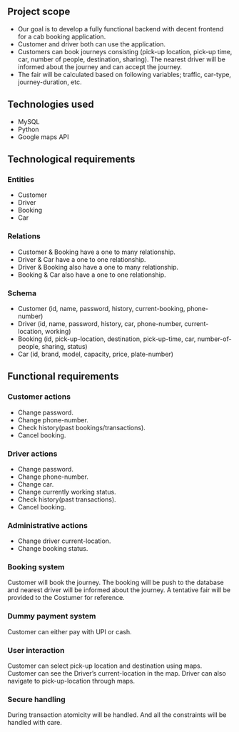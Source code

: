 ## Project scope
- Our goal is to develop a fully functional backend with decent frontend for a cab booking application.
- Customer and driver both can use the application.
- Customers can book journeys consisting (pick-up location, pick-up time, car, number of people, destination, sharing). The nearest driver will be informed about the journey and can accept the journey.
- The fair will be calculated based on following variables; traffic, car-type, journey-duration, etc.

## Technologies used
- MySQL
- Python
- Google maps API

## Technological requirements

### Entities
- Customer
- Driver
- Booking
- Car

### Relations
- Customer & Booking have a one to many relationship.
- Driver & Car have a one to one relationship.
- Driver & Booking also have a one to many relationship.
- Booking & Car also have a one to one relationship.

### Schema
- Customer (id, name, password, history, current-booking, phone-number)
- Driver (id, name, password, history, car, phone-number, current-location, working)
- Booking (id, pick-up-location, destination, pick-up-time, car, number-of-people, sharing, status)
- Car (id, brand, model, capacity, price, plate-number)

## Functional requirements

### Customer actions
- Change password.
- Change phone-number.
- Check history(past bookings/transactions).
-  Cancel booking.

### Driver actions
- Change password.
- Change phone-number.
- Change car.
- Change currently working status.
- Check history(past transactions).
- Cancel booking.

### Administrative actions
- Change driver current-location.
- Change booking status.

### Booking system
Customer will book the journey. The booking will be push to the database and nearest driver will be informed about the journey. A tentative fair will be provided to the Costumer for reference.

### Dummy payment system
Customer can either pay with UPI or cash. 

### User interaction
Customer can select pick-up location and destination using maps. Customer can see the Driver’s current-location in the map. Driver can also navigate to pick-up-location through maps.

### Secure handling
During transaction atomicity will be handled. And all the constraints will be handled with care.